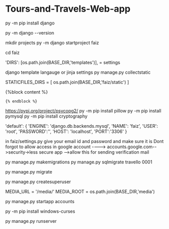 # Tours-and-Travels-Web-app


<!-- py -m pip install --user virtualenv
py -m venv test --> 

py -m pip install django

py -m django --version

mkdir projects
py -m django startproject faiz

cd faiz






'DIRS': [os.path.join(BASE_DIR,'templates')], = settings

django template langauge or jinja
settings
py manage.py collectstatic

STATICFILES_DIRS = [
    os.path.join(BASE_DIR,'faiz/static')
]

 {%block content %}

    {% endblock %}

https://pypi.org/project/psycopg2/
py -m pip install pillow
py -m pip install pymysql 
py -m pip install cryptography 

 'default': {
        'ENGINE': 'django.db.backends.mysql',
        'NAME': 'faiz',
        'USER': 'root',
        'PASSWORD':'',
        'HOST': 'localhost',
        'PORT':'3306'
    }
<!--    give your mysql password  -->

in faiz/settings.py give your email id and password and make sure it is Dont forgot to allow access in google account ---->   accounts.google.com-->security->less secure app -->allow  this for sending verification mail

py manage.py makemigrations
py manage.py sqlmigrate travello 0001

py manage.py migrate

py manage.py createsuperuser

MEDIA_URL = '/media/'
MEDIA_ROOT = os.path.join(BASE_DIR,'media')

 py manage.py startapp accounts

py -m pip install windows-curses

py manage.py runserver   
<!-- to run the project use above command -->
